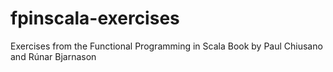 # fpinscala-exercises
Exercises from the Functional Programming in Scala Book by Paul Chiusano and Rúnar Bjarnason
